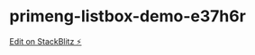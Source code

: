 # primeng-listbox-demo-e37h6r

[Edit on StackBlitz ⚡️](https://stackblitz.com/edit/primeng-listbox-demo-e37h6r)